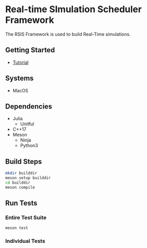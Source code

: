 # Real-time SImulation Scheduler Framework

The RSIS Framework is used to build Real-Time simulations.

## Getting Started
- [Tutorial](docs/Tutorial.md)

## Systems
- MacOS

## Dependencies
- Julia
    - Unitful
- C++17
- Meson
    - Ninja
    - Python3

## Build Steps
```bash
mkdir builddir
meson setup builddir
cd builddir
meson compile
```

## Run Tests

### Entire Test Suite
```bash
meson test
```

### Individual Tests

